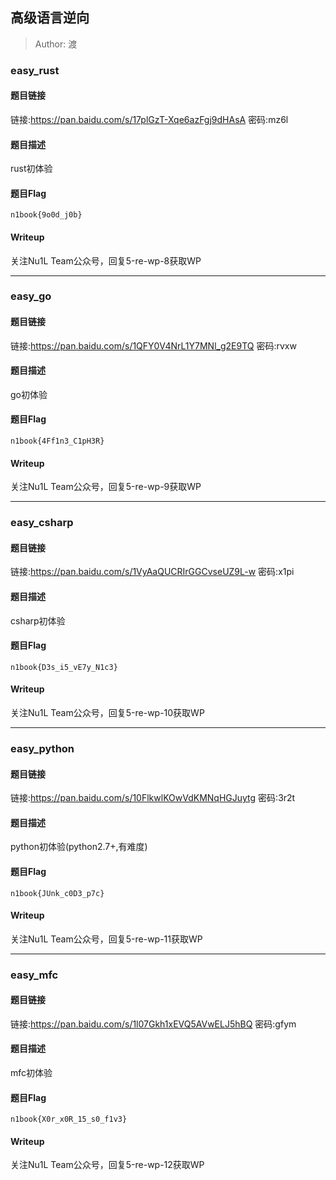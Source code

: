 ## 高级语言逆向
> Author: 渡

### easy_rust

#### 题目链接

链接:https://pan.baidu.com/s/17plGzT-Xqe6azFgj9dHAsA  密码:mz6l

#### 题目描述

rust初体验

#### 题目Flag

`n1book{9o0d_j0b}`

#### Writeup

关注Nu1L Team公众号，回复5-re-wp-8获取WP

----------

### easy_go

#### 题目链接

链接:https://pan.baidu.com/s/1QFY0V4NrL1Y7MNl_g2E9TQ  密码:rvxw

#### 题目描述

go初体验

#### 题目Flag

`n1book{4Ff1n3_C1pH3R}`

#### Writeup

关注Nu1L Team公众号，回复5-re-wp-9获取WP

----------

### easy_csharp

#### 题目链接

链接:https://pan.baidu.com/s/1VyAaQUCRIrGGCvseUZ9L-w  密码:x1pi

#### 题目描述

csharp初体验

#### 题目Flag

`n1book{D3s_i5_vE7y_N1c3}`

#### Writeup

关注Nu1L Team公众号，回复5-re-wp-10获取WP

----------

### easy_python

#### 题目链接

链接:https://pan.baidu.com/s/10FlkwlKOwVdKMNqHGJuytg  密码:3r2t

#### 题目描述

python初体验(python2.7+,有难度)

#### 题目Flag

`n1book{JUnk_c0D3_p7c}`

#### Writeup

关注Nu1L Team公众号，回复5-re-wp-11获取WP

----------

### easy_mfc

#### 题目链接

链接:https://pan.baidu.com/s/1l07Gkh1xEVQ5AVwELJ5hBQ  密码:gfym

#### 题目描述

mfc初体验

#### 题目Flag

`n1book{X0r_x0R_15_s0_f1v3}`

#### Writeup

关注Nu1L Team公众号，回复5-re-wp-12获取WP
